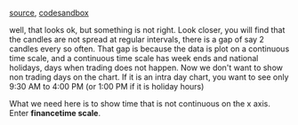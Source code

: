 [source](https://github.com/backenddevplus/react-stockcharts/blob/master/docs/lib/charts/CandleStickChart.js), [codesandbox](https://codesandbox.io/s/github/backenddevplus/react-stockcharts-examples2/tree/master/examples/CandleStickChart)

well, that looks ok, but something is not right. Look closer, you will find that the candles are not spread at regular intervals, there is a gap of say 2 candles every so often. That gap is because the data is plot on a continuous time scale, and a continuous time scale has week ends and national holidays, days when trading does not happen. Now we don't want to show non trading days on the chart. If it is an intra day chart, you want to see only 9:30 AM to 4:00 PM (or 1:00 PM if it is holiday hours)

What we need here is to show time that is not continuous on the x axis. Enter **financetime scale**.
